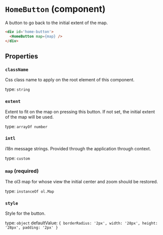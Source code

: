 `HomeButton` (component)
========================

A button to go back to the initial extent of the map.

```html
<div id='home-button'>
  <HomeButton map={map} />
</div>
```

Properties
----------

### `className`

Css class name to apply on the root element of this component.

type: `string`


### `extent`

Extent to fit on the map on pressing this button. If not set, the initial extent of the map will be used.

type: `arrayOf number`


### `intl`

i18n message strings. Provided through the application through context.

type: `custom`


### `map` (required)

The ol3 map for whose view the initial center and zoom should be restored.

type: `instanceOf ol.Map`


### `style`

Style for the button.

type: `object`
defaultValue: `{
  borderRadius: '2px',
  width: '28px',
  height: '28px',
  padding: '2px'
}`

